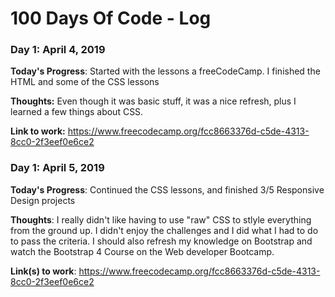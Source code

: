 # 100 Days Of Code - Log

### Day 1: April 4, 2019

**Today's Progress**: Started with the lessons a freeCodeCamp. I finished the HTML and some of the CSS lessons

**Thoughts:** Even though it was basic stuff, it was a nice refresh, plus I learned a few things about CSS.

**Link to work:** https://www.freecodecamp.org/fcc8663376d-c5de-4313-8cc0-2f3eef0e6ce2

### Day 1: April 5, 2019 

**Today's Progress**: Continued the CSS lessons, and finished 3/5 Responsive Design projects

**Thoughts**: I really didn't like having to use "raw" CSS to stlyle everything from the ground up. I didn't enjoy the challenges and I did what I had to do to pass the criteria. I should also refresh my knowledge on Bootstrap and watch the Bootstrap 4 Course on the Web developer Bootcamp. 

**Link(s) to work**: https://www.freecodecamp.org/fcc8663376d-c5de-4313-8cc0-2f3eef0e6ce2


